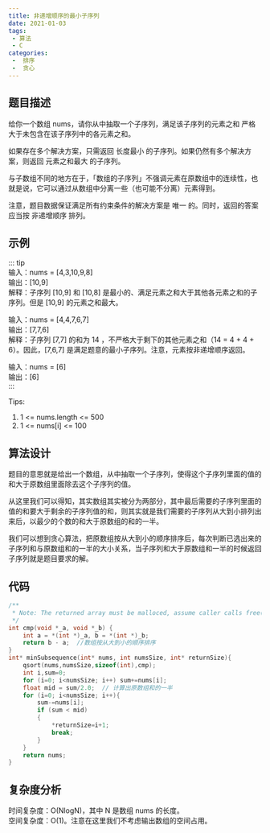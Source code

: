 ```yaml
---
title: 非递增顺序的最小子序列  
date: 2021-01-03
tags:
 - 算法
 - C
categories:
 -  排序
 -  贪心
---
```



## 题目描述
给你一个数组 nums，请你从中抽取一个子序列，满足该子序列的元素之和 严格 大于未包含在该子序列中的各元素之和。  

如果存在多个解决方案，只需返回 长度最小 的子序列。如果仍然有多个解决方案，则返回 元素之和最大 的子序列。  

与子数组不同的地方在于，「数组的子序列」不强调元素在原数组中的连续性，也就是说，它可以通过从数组中分离一些（也可能不分离）元素得到。  

注意，题目数据保证满足所有约束条件的解决方案是 唯一 的。同时，返回的答案应当按 非递增顺序 排列。  


## 示例
::: tip  
输入：nums = [4,3,10,9,8]  
输出：[10,9]   
解释：子序列 [10,9] 和 [10,8] 是最小的、满足元素之和大于其他各元素之和的子序列。但是 [10,9] 的元素之和最大。   

输入：nums = [4,4,7,6,7]  
输出：[7,7,6]   
解释：子序列 [7,7] 的和为 14 ，不严格大于剩下的其他元素之和（14 = 4 + 4 + 6）。因此，[7,6,7] 是满足题意的最小子序列。注意，元素按非递增顺序返回。    

输入：nums = [6]  
输出：[6]       
:::  

Tips:    
1. 1 <= nums.length <= 500  
2. 1 <= nums[i] <= 100  


## 算法设计
题目的意思就是给出一个数组，从中抽取一个子序列，使得这个子序列里面的值的和大于原数组里面除去这个子序列的值。

从这里我们可以得知，其实数组其实被分为两部分，其中最后需要的子序列里面的值的和要大于剩余的子序列值的和，则其实就是我们需要的子序列从大到小排列出来后，以最少的个数的和大于原数组的和的一半。

我们可以想到贪心算法，把原数组按从大到小的顺序排序后，每次判断已选出来的子序列和与原数组和的一半的大小关系，当子序列和大于原数组和一半的时候返回子序列就是题目要求的解。

## 代码
```c
/**
 * Note: The returned array must be malloced, assume caller calls free().
 */
int cmp(void *_a, void *_b) {
    int a = *(int *)_a, b = *(int *)_b;
    return b - a;  //数组按从大到小的顺序排序
}
int* minSubsequence(int* nums, int numsSize, int* returnSize){
    qsort(nums,numsSize,sizeof(int),cmp);
    int i,sum=0;
    for (i=0; i<numsSize; i++) sum+=nums[i];
    float mid = sum/2.0;  // 计算出原数组和的一半
    for (i=0; i<numsSize; i++){
        sum-=nums[i];
        if (sum < mid)
        {
            *returnSize=i+1;
            break;
        }
    }
    return nums;
}
```

## 复杂度分析     
时间复杂度：O(NlogN)，其中 N 是数组 nums 的长度。   
空间复杂度：O(1)。注意在这里我们不考虑输出数组的空间占用。   

